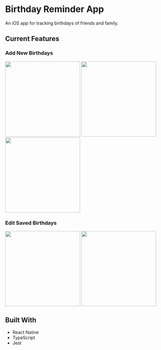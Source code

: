 # Birthday Reminder App

An iOS app for tracking birthdays of friends and family.

## Current Features

### Add New Birthdays
<p float="left">
<img src="https://user-images.githubusercontent.com/75457552/149694072-82e4b5b1-1fb7-4d2d-b5fe-de98520e9360.png" width="240" />
<img src="https://user-images.githubusercontent.com/75457552/149694086-ee034e4b-4d01-4433-9303-e1411b4f6f78.png" width="240" />
<img src="https://user-images.githubusercontent.com/75457552/149694090-f4494ceb-ecfa-47ce-bf85-719350390b82.png" width="240" />
</p>

### Edit Saved Birthdays
<p float="left">
<img src="https://user-images.githubusercontent.com/75457552/149694091-33a275f3-9494-4f2c-b6bb-ee6e9fa7068d.png" width="240" />
<img src="https://user-images.githubusercontent.com/75457552/149694093-a0e6aef8-ed8f-4be0-992b-bf9cf46dc4c6.png" width="240" />
</p>

## Built With

* React Native
* TypeScript
* Jest

